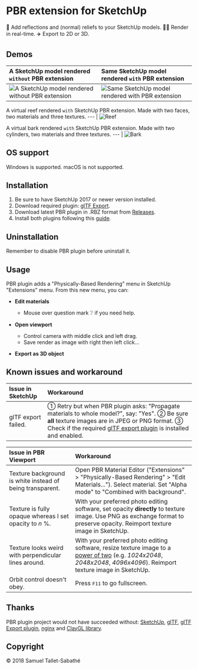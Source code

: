 PBR extension for SketchUp
==========================

💅 Add reflections and (normal) reliefs to your SketchUp models. 🏃‍♀️ Render in real-time. ✈️ Export to 2D or 3D.

Demos
-----

A SketchUp model rendered `without` PBR extension | Same SketchUp model rendered `with` PBR extension
:--- | :---
![A SketchUp model rendered without PBR extension](https://github.com/SamuelTS/SketchUp-PBR-Plugin/raw/master/docs/demos/a-sketchup-model-rendered-without-pbr-extension.png) | ![Same SketchUp model rendered with PBR extension](https://github.com/SamuelTS/SketchUp-PBR-Plugin/raw/master/docs/demos/same-sketchup-model-rendered-with-pbr-extension.png)

A virtual reef rendered `with` SketchUp PBR extension. Made with two faces, two materials and three textures.
--- |
![Reef](https://github.com/SamuelTS/SketchUp-PBR-Plugin/raw/master/docs/demos/a-virtual-reef-rendered-with-sketchup-pbr-extension.jpg)

A virtual bark rendered `with` SketchUp PBR extension. Made with two cylinders, two materials and three textures.
--- |
![Bark](https://github.com/SamuelTS/SketchUp-PBR-Plugin/raw/master/docs/demos/a-virtual-bark-rendered-with-sketchup-pbr-extension.png)

OS support
----------

Windows is supported. macOS is not supported.

Installation
------------

1. Be sure to have SketchUp 2017 or newer version installed.
2. Download required plugin: [glTF Export](https://extensions.sketchup.com/content/gltf-exporter).
3. Download latest PBR plugin in .RBZ format from [Releases](https://github.com/SamuelTS/SketchUp-PBR-Plugin/releases/).
4. Install both plugins following this [guide](https://help.sketchup.com/article/3000263).

Uninstallation
--------------

Remember to disable PBR plugin before uninstall it.

Usage
-----

PBR plugin adds a "Physically-Based Rendering" menu in SketchUp "Extensions" menu. From this new menu, you can:

- **Edit materials**

  - Mouse over question mark ❔ if you need help.

- **Open viewport**

  - Control camera with middle click and left drag.
  - Save render as image with right then left click...

- **Export as 3D object**

Known issues and workaround
---------------------------

Issue in SketchUp | Workaround
:--- | :---
glTF export failed. | ① Retry but when PBR plugin asks: "Propagate materials to whole model?", say: "Yes". ② Be sure **all** texture images are in JPEG or PNG format. ③ Check if the required [glTF export plugin](https://extensions.sketchup.com/content/gltf-exporter) is installed and enabled.

Issue in PBR Viewport | Workaround
:--- | :---
Texture background is white instead of being transparent. | Open PBR Material Editor ("Extensions" > "Physically-Based Rendering" > "Edit Materials..."). Select material. Set "Alpha mode" to "Combined with background".
Texture is fully opaque whereas I set opacity to *n* %. | With your preferred photo editing software, set opacity **directly** to texture image. Use PNG as exchange format to preserve opacity. Reimport texture image in SketchUp.
Texture looks weird with perpendicular lines around. | With your preferred photo editing software, resize texture image to a [power of two](https://oeis.org/A000079/list) (e.g. *1024x2048*, *2048x2048*, *4096x4096*). Reimport texture image in SketchUp.
Orbit control doesn't obey. | Press <kbd>F11</kbd> to go fullscreen.

Thanks
------

PBR plugin project would not have succeeded without: [SketchUp](https://www.sketchup.com), [glTF](https://www.khronos.org/gltf/), [glTF Export plugin](https://extensions.sketchup.com/content/gltf-exporter), [nginx](https://nginx.org) and [ClayGL library](http://claygl.xyz).

Copyright
---------

© 2018 Samuel Tallet-Sabathé
